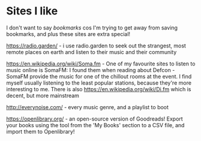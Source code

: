 # Sites I like 

I don't want to say _bookmarks_ cos I'm trying to get away from saving bookmarks, and plus these sites are extra special!

https://radio.garden/ - i use radio.garden to seek out the strangest, most remote places on earth and listen to their music and their community

https://en.wikipedia.org/wiki/Soma.fm - One of my favourite sites to listen to music online is SomaFM:  I found them when reading about Defcon - SomaFM provide the music for one of the chillout rooms at the event. I find myself usually listening to the least popular stations, because they're more interesting to me.  There is also https://en.wikipedia.org/wiki/Di.fm which is decent, but more
mainstream

http://everynoise.com/ - every music genre, and a playlist to boot

https://openlibrary.org/ - an open-source version of Goodreads! Export your books using the tool from the 'My Books' section to a CSV file, and import them to Openlibrary! 